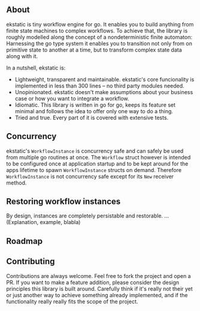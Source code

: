 ## About ##

ekstatic is tiny workflow engine for go. It enables you to build anything from finite state machines to complex workflows. To achieve that, the library is roughly modelled along the concept of a nondeterministic finite automaton: Harnessing the go type system it enables you to transition not only from on primitive state to another at a time, but to transform complex state data along with it.

In a nutshell, ekstatic is:

- Lightweight, transparent and maintainable. ekstatic's core funcionality is implemented in less than 300 lines – no third party modules needed.
- Unopinionated. ekstatic doesn't make assumptions about your business case or how you want to integrate a workflow.
- Idiomatic. This library is written in go for go, keeps its feature set minimal and follows the idea to offer only one way to do a thing.
- Tried and true. Every part of it is covered with extensive tests.

## Concurrency ##

ekstatic's `WorkflowInstance` is concurrency safe and can safely be used from multiple go routines at once. The `Workflow` struct however is intended to be configured once at application startup and to be kept around for the apps lifetime to spawn `WorkflowInstance` structs on demand. Therefore `WorkflowInstance` is not concurrency safe except for its `New` receiver method.

## Restoring workflow instances ##

By design, instances are completely persistable and restorable. ... (Explanation, example, blabla)

## Roadmap ##

## Contributing ##

Contributions are always welcome. Feel free to fork the project and open a PR. If you want to make a feature addition, please consider the design principles this library is built around. Carefully think if it's really not their yet or just another way to achieve something already implemented, and if the functionality really really fits the scope of the project.

## 